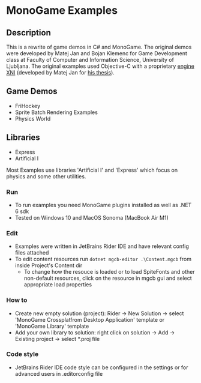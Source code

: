 # MonoGame Examples

## Description
This is a rewrite of game demos in C# and MonoGame. The original demos were developed by Matej Jan and Bojan Klemenc for Game Development class at Faculty of Computer and Information Science, University of Ljubljana. The original examples used Objective-C with a proprietary [engine XNI](https://github.com/thes3m/XNI) (developed by Matej Jan for [his thesis](http://eprints.fri.uni-lj.si/1545/1/Jan1.pdf)).

## Game Demos
- FriHockey
- Sprite Batch Rendering Examples
- Physics World

## Libraries
- Express
- Artificial I

Most Examples use libraries 'Artificial I' and 'Express' which focus on physics and some other utilities.

### Run
- To run examples you need MonoGame plugins installed as well as .NET 6 sdk
- Tested on Windows 10 and MacOS Sonoma (MacBook Air M1)

### Edit
- Examples were written in JetBrains Rider IDE and have relevant config files attached
- To edit content resources run ```dotnet mgcb-editor .\Content.mgcb``` from inside Project's Content dir
    - To change how the resouce is loaded or to load SpiteFonts and other non-default resources, click on the resource in mgcb gui and select appropriate load properties

### How to
- Create new empty solution (project): Rider -> New Solution -> select 'MonoGame Crossplatfrom Desktop Application' template or 'MonoGame Library' template
- Add your own library to solution: right click on solution -> Add -> Existing project -> select *.proj file

### Code style
- JetBrains Rider IDE code style can be configured in the settings or for advanced users in .editorconfig file